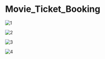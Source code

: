 # Movie_Ticket_Booking
![1](https://user-images.githubusercontent.com/99090971/236696662-89359948-5b78-49cb-a2ec-6dffa8d2446c.jpg)

![2](https://user-images.githubusercontent.com/99090971/236696672-fb36d79b-edd5-430c-91a1-c5fe8b12dced.jpg)

![3](https://user-images.githubusercontent.com/99090971/236696680-ddff4643-20db-4813-8900-54213c2f0d48.jpg)

![4](https://user-images.githubusercontent.com/99090971/236696695-31c323cb-07a7-47e6-bc74-02054bd263c7.jpg)
